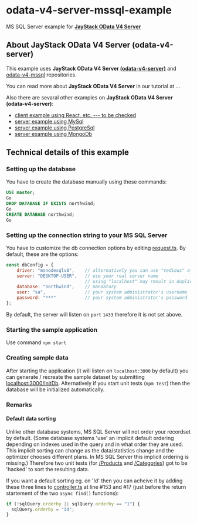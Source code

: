 # odata-v4-server-mssql-example
MS SQL Server example for **[JayStack OData V4 Server](https://github.com/jaystack/odata-v4-server)**

## About JayStack OData V4 Server (odata-v4-server)
This example uses **JayStack OData V4 Server [(odata-v4-server)](https://github.com/jaystack/odata-v4-server)** and [odata-v4-mssql](https://github.com/jaystack/odata-v4-mssql) repositories.

You can read more about **JayStack OData V4 Server** in our tutorial at ...

Also there are sevaral other examples on **JayStack OData V4 Server (odata-v4-server)**:
- [client example using React, etc. ---  to be checked](https://github.com/jaystack/odata-v4-client-examples)
- [server example using MySql](https://github.com/jaystack/odata-v4-mysql-example)
- [server example using PostgreSql](https://github.com/jaystack/odata-v4-server-pgsql-example)
- [server example using MongoDb](https://github.com/jaystack/odata-v4-server-mongodb-example)

## Technical details of this example
### Setting up the database
You have to create the database manually using these commands:
```SQL
USE master;
Go
DROP DATABASE IF EXISTS northwind;
Go
CREATE DATABASE northwind;
Go
```

### Setting up the connection string to your MS SQL Server
You have to customize the db connection options
by editing [request.ts](https://github.com/jaystack/odata-v4-server-mssql-example/blob/master/src/request.ts#L3-L9).
By default, these are the options:
```js
const dbConfig = {
    driver: "msnodesqlv8",    // alternatively you can use "tedious" after installing it by 'npm i tedious'
    server: "DESKTOP-USER",   // use your real server name
                              // using "localhost" may result in duplicate rows in the recordset
    database: "northwind",    // mandatory
    user: "sa",               // your system administrator's username
    password: "***"           // your system administrator's password
};
```
By default, the server will listen on `port` `1433` therefore it is not set above.

### Starting the sample application
Use command `npm start`

### Creating sample data
After starting the application (it will listen on `localhost:3000` by default) you can generate / recreate the sample dataset
by submitting [localhost:3000/initDb](http://localhost:3000/initDb).
Alternatively if you start unit tests (`npm test`) then the database will be initialized automatically.

### Remarks
#### Default data sorting
Unlike other database systems, MS SQL Server will not order your recordset by default.
(Some database systems 'use' an implicit default ordering depending on indexes used in the query and in what order they are used.
This implicit sorting can change as the data/statistics change and the optimizer chooses different plans. In MS SQL Server this implicit ordering is missing.)
Therefore two unit tests
(for [/Products](localhost:3000/Products) and [/Categories](localhost:3000/Categories)) got to be 'hacked' to sort the resulting data.

If you want a default sorting eg. on 'Id' then you can acheive it
by adding these three lines to [controller.ts](https://github.com/jaystack/odata-v4-server-mssql-example/blob/master/src/controller.ts)
at line #153 and #17 (just before the return startement of the two `async find()` functions):
```js
if (!sqlQuery.orderby || sqlQuery.orderby == "1") {
  sqlQuery.orderby = "Id";
}
```
